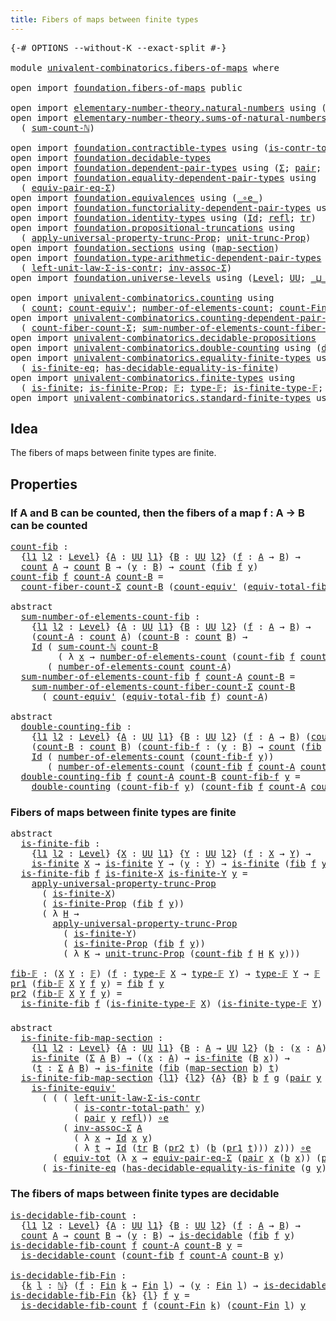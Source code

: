 ```yaml
---
title: Fibers of maps between finite types
---
```


<pre class="Agda"><a id="61" class="Symbol">{-#</a> <a id="65" class="Keyword">OPTIONS</a> <a id="73" class="Pragma">--without-K</a> <a id="85" class="Pragma">--exact-split</a> <a id="99" class="Symbol">#-}</a>

<a id="104" class="Keyword">module</a> <a id="111" href="univalent-combinatorics.fibers-of-maps.html" class="Module">univalent-combinatorics.fibers-of-maps</a> <a id="150" class="Keyword">where</a>

<a id="157" class="Keyword">open</a> <a id="162" class="Keyword">import</a> <a id="169" href="foundation.fibers-of-maps.html" class="Module">foundation.fibers-of-maps</a> <a id="195" class="Keyword">public</a>

<a id="203" class="Keyword">open</a> <a id="208" class="Keyword">import</a> <a id="215" href="elementary-number-theory.natural-numbers.html" class="Module">elementary-number-theory.natural-numbers</a> <a id="256" class="Keyword">using</a> <a id="262" class="Symbol">(</a><a id="263" href="elementary-number-theory.natural-numbers.html#1548" class="Datatype">ℕ</a><a id="264" class="Symbol">)</a>
<a id="266" class="Keyword">open</a> <a id="271" class="Keyword">import</a> <a id="278" href="elementary-number-theory.sums-of-natural-numbers.html" class="Module">elementary-number-theory.sums-of-natural-numbers</a> <a id="327" class="Keyword">using</a>
  <a id="335" class="Symbol">(</a> <a id="337" href="elementary-number-theory.sums-of-natural-numbers.html#1661" class="Function">sum-count-ℕ</a><a id="348" class="Symbol">)</a>

<a id="351" class="Keyword">open</a> <a id="356" class="Keyword">import</a> <a id="363" href="foundation.contractible-types.html" class="Module">foundation.contractible-types</a> <a id="393" class="Keyword">using</a> <a id="399" class="Symbol">(</a><a id="400" href="foundation-core.contractible-types.html#2264" class="Function">is-contr-total-path&#39;</a><a id="420" class="Symbol">)</a>
<a id="422" class="Keyword">open</a> <a id="427" class="Keyword">import</a> <a id="434" href="foundation.decidable-types.html" class="Module">foundation.decidable-types</a>
<a id="461" class="Keyword">open</a> <a id="466" class="Keyword">import</a> <a id="473" href="foundation.dependent-pair-types.html" class="Module">foundation.dependent-pair-types</a> <a id="505" class="Keyword">using</a> <a id="511" class="Symbol">(</a><a id="512" href="foundation-core.dependent-pair-types.html#515" class="Record">Σ</a><a id="513" class="Symbol">;</a> <a id="515" href="foundation-core.dependent-pair-types.html#588" class="InductiveConstructor">pair</a><a id="519" class="Symbol">;</a> <a id="521" href="foundation-core.dependent-pair-types.html#605" class="Field">pr1</a><a id="524" class="Symbol">;</a> <a id="526" href="foundation-core.dependent-pair-types.html#617" class="Field">pr2</a><a id="529" class="Symbol">)</a>
<a id="531" class="Keyword">open</a> <a id="536" class="Keyword">import</a> <a id="543" href="foundation.equality-dependent-pair-types.html" class="Module">foundation.equality-dependent-pair-types</a> <a id="584" class="Keyword">using</a>
  <a id="592" class="Symbol">(</a> <a id="594" href="foundation-core.equality-dependent-pair-types.html#2404" class="Function">equiv-pair-eq-Σ</a><a id="609" class="Symbol">)</a>
<a id="611" class="Keyword">open</a> <a id="616" class="Keyword">import</a> <a id="623" href="foundation.equivalences.html" class="Module">foundation.equivalences</a> <a id="647" class="Keyword">using</a> <a id="653" class="Symbol">(</a><a id="654" href="foundation-core.equivalences.html#7869" class="Function Operator">_∘e_</a><a id="658" class="Symbol">)</a>
<a id="660" class="Keyword">open</a> <a id="665" class="Keyword">import</a> <a id="672" href="foundation.functoriality-dependent-pair-types.html" class="Module">foundation.functoriality-dependent-pair-types</a> <a id="718" class="Keyword">using</a> <a id="724" class="Symbol">(</a><a id="725" href="foundation-core.functoriality-dependent-pair-types.html#7267" class="Function">equiv-tot</a><a id="734" class="Symbol">)</a>
<a id="736" class="Keyword">open</a> <a id="741" class="Keyword">import</a> <a id="748" href="foundation.identity-types.html" class="Module">foundation.identity-types</a> <a id="774" class="Keyword">using</a> <a id="780" class="Symbol">(</a><a id="781" href="foundation-core.identity-types.html#1767" class="Datatype">Id</a><a id="783" class="Symbol">;</a> <a id="785" href="foundation-core.identity-types.html#1820" class="InductiveConstructor">refl</a><a id="789" class="Symbol">;</a> <a id="791" href="foundation-core.identity-types.html#5702" class="Function">tr</a><a id="793" class="Symbol">)</a>
<a id="795" class="Keyword">open</a> <a id="800" class="Keyword">import</a> <a id="807" href="foundation.propositional-truncations.html" class="Module">foundation.propositional-truncations</a> <a id="844" class="Keyword">using</a>
  <a id="852" class="Symbol">(</a> <a id="854" href="foundation.propositional-truncations.html#5775" class="Function">apply-universal-property-trunc-Prop</a><a id="889" class="Symbol">;</a> <a id="891" href="foundation.propositional-truncations.html#2293" class="Function">unit-trunc-Prop</a><a id="906" class="Symbol">)</a>
<a id="908" class="Keyword">open</a> <a id="913" class="Keyword">import</a> <a id="920" href="foundation.sections.html" class="Module">foundation.sections</a> <a id="940" class="Keyword">using</a> <a id="946" class="Symbol">(</a><a id="947" href="foundation.sections.html#1761" class="Function">map-section</a><a id="958" class="Symbol">)</a>
<a id="960" class="Keyword">open</a> <a id="965" class="Keyword">import</a> <a id="972" href="foundation.type-arithmetic-dependent-pair-types.html" class="Module">foundation.type-arithmetic-dependent-pair-types</a> <a id="1020" class="Keyword">using</a>
  <a id="1028" class="Symbol">(</a> <a id="1030" href="foundation-core.type-arithmetic-dependent-pair-types.html#3090" class="Function">left-unit-law-Σ-is-contr</a><a id="1054" class="Symbol">;</a> <a id="1056" href="foundation-core.type-arithmetic-dependent-pair-types.html#5808" class="Function">inv-assoc-Σ</a><a id="1067" class="Symbol">)</a>
<a id="1069" class="Keyword">open</a> <a id="1074" class="Keyword">import</a> <a id="1081" href="foundation.universe-levels.html" class="Module">foundation.universe-levels</a> <a id="1108" class="Keyword">using</a> <a id="1114" class="Symbol">(</a><a id="1115" href="Agda.Primitive.html#597" class="Postulate">Level</a><a id="1120" class="Symbol">;</a> <a id="1122" href="foundation-core.universe-levels.html#235" class="Primitive">UU</a><a id="1124" class="Symbol">;</a> <a id="1126" href="Agda.Primitive.html#810" class="Primitive Operator">_⊔_</a><a id="1129" class="Symbol">)</a>

<a id="1132" class="Keyword">open</a> <a id="1137" class="Keyword">import</a> <a id="1144" href="univalent-combinatorics.counting.html" class="Module">univalent-combinatorics.counting</a> <a id="1177" class="Keyword">using</a>
  <a id="1185" class="Symbol">(</a> <a id="1187" href="univalent-combinatorics.counting.html#1901" class="Function">count</a><a id="1192" class="Symbol">;</a> <a id="1194" href="univalent-combinatorics.counting.html#3709" class="Function">count-equiv&#39;</a><a id="1206" class="Symbol">;</a> <a id="1208" href="univalent-combinatorics.counting.html#2029" class="Function">number-of-elements-count</a><a id="1232" class="Symbol">;</a> <a id="1234" href="univalent-combinatorics.counting.html#3010" class="Function">count-Fin</a><a id="1243" class="Symbol">)</a>
<a id="1245" class="Keyword">open</a> <a id="1250" class="Keyword">import</a> <a id="1257" href="univalent-combinatorics.counting-dependent-pair-types.html" class="Module">univalent-combinatorics.counting-dependent-pair-types</a> <a id="1311" class="Keyword">using</a>
  <a id="1319" class="Symbol">(</a> <a id="1321" href="univalent-combinatorics.counting-dependent-pair-types.html#5328" class="Function">count-fiber-count-Σ</a><a id="1340" class="Symbol">;</a> <a id="1342" href="univalent-combinatorics.counting-dependent-pair-types.html#9018" class="Function">sum-number-of-elements-count-fiber-count-Σ</a><a id="1384" class="Symbol">)</a>
<a id="1386" class="Keyword">open</a> <a id="1391" class="Keyword">import</a> <a id="1398" href="univalent-combinatorics.decidable-propositions.html" class="Module">univalent-combinatorics.decidable-propositions</a>
<a id="1445" class="Keyword">open</a> <a id="1450" class="Keyword">import</a> <a id="1457" href="univalent-combinatorics.double-counting.html" class="Module">univalent-combinatorics.double-counting</a> <a id="1497" class="Keyword">using</a> <a id="1503" class="Symbol">(</a><a id="1504" href="univalent-combinatorics.double-counting.html#1110" class="Function">double-counting</a><a id="1519" class="Symbol">)</a>
<a id="1521" class="Keyword">open</a> <a id="1526" class="Keyword">import</a> <a id="1533" href="univalent-combinatorics.equality-finite-types.html" class="Module">univalent-combinatorics.equality-finite-types</a> <a id="1579" class="Keyword">using</a>
  <a id="1587" class="Symbol">(</a> <a id="1589" href="univalent-combinatorics.equality-finite-types.html#2625" class="Function">is-finite-eq</a><a id="1601" class="Symbol">;</a> <a id="1603" href="univalent-combinatorics.equality-finite-types.html#1723" class="Function">has-decidable-equality-is-finite</a><a id="1635" class="Symbol">)</a>
<a id="1637" class="Keyword">open</a> <a id="1642" class="Keyword">import</a> <a id="1649" href="univalent-combinatorics.finite-types.html" class="Module">univalent-combinatorics.finite-types</a> <a id="1686" class="Keyword">using</a>
  <a id="1694" class="Symbol">(</a> <a id="1696" href="univalent-combinatorics.finite-types.html#4134" class="Function">is-finite</a><a id="1705" class="Symbol">;</a> <a id="1707" href="univalent-combinatorics.finite-types.html#4043" class="Function">is-finite-Prop</a><a id="1721" class="Symbol">;</a> <a id="1723" href="univalent-combinatorics.finite-types.html#4873" class="Function">𝔽</a><a id="1724" class="Symbol">;</a> <a id="1726" href="univalent-combinatorics.finite-types.html#4912" class="Function">type-𝔽</a><a id="1732" class="Symbol">;</a> <a id="1734" href="univalent-combinatorics.finite-types.html#4957" class="Function">is-finite-type-𝔽</a><a id="1750" class="Symbol">;</a> <a id="1752" href="univalent-combinatorics.finite-types.html#7291" class="Function">is-finite-equiv&#39;</a><a id="1768" class="Symbol">)</a>
<a id="1770" class="Keyword">open</a> <a id="1775" class="Keyword">import</a> <a id="1782" href="univalent-combinatorics.standard-finite-types.html" class="Module">univalent-combinatorics.standard-finite-types</a> <a id="1828" class="Keyword">using</a> <a id="1834" class="Symbol">(</a><a id="1835" href="univalent-combinatorics.standard-finite-types.html#2392" class="Function">Fin</a><a id="1838" class="Symbol">)</a>
</pre>
## Idea

The fibers of maps between finite types are finite.

## Properties

### If A and B can be counted, then the fibers of a map f : A → B can be counted

<pre class="Agda"><a id="count-fib"></a><a id="2012" href="univalent-combinatorics.fibers-of-maps.html#2012" class="Function">count-fib</a> <a id="2022" class="Symbol">:</a>
  <a id="2026" class="Symbol">{</a><a id="2027" href="univalent-combinatorics.fibers-of-maps.html#2027" class="Bound">l1</a> <a id="2030" href="univalent-combinatorics.fibers-of-maps.html#2030" class="Bound">l2</a> <a id="2033" class="Symbol">:</a> <a id="2035" href="Agda.Primitive.html#597" class="Postulate">Level</a><a id="2040" class="Symbol">}</a> <a id="2042" class="Symbol">{</a><a id="2043" href="univalent-combinatorics.fibers-of-maps.html#2043" class="Bound">A</a> <a id="2045" class="Symbol">:</a> <a id="2047" href="foundation-core.universe-levels.html#235" class="Primitive">UU</a> <a id="2050" href="univalent-combinatorics.fibers-of-maps.html#2027" class="Bound">l1</a><a id="2052" class="Symbol">}</a> <a id="2054" class="Symbol">{</a><a id="2055" href="univalent-combinatorics.fibers-of-maps.html#2055" class="Bound">B</a> <a id="2057" class="Symbol">:</a> <a id="2059" href="foundation-core.universe-levels.html#235" class="Primitive">UU</a> <a id="2062" href="univalent-combinatorics.fibers-of-maps.html#2030" class="Bound">l2</a><a id="2064" class="Symbol">}</a> <a id="2066" class="Symbol">(</a><a id="2067" href="univalent-combinatorics.fibers-of-maps.html#2067" class="Bound">f</a> <a id="2069" class="Symbol">:</a> <a id="2071" href="univalent-combinatorics.fibers-of-maps.html#2043" class="Bound">A</a> <a id="2073" class="Symbol">→</a> <a id="2075" href="univalent-combinatorics.fibers-of-maps.html#2055" class="Bound">B</a><a id="2076" class="Symbol">)</a> <a id="2078" class="Symbol">→</a>
  <a id="2082" href="univalent-combinatorics.counting.html#1901" class="Function">count</a> <a id="2088" href="univalent-combinatorics.fibers-of-maps.html#2043" class="Bound">A</a> <a id="2090" class="Symbol">→</a> <a id="2092" href="univalent-combinatorics.counting.html#1901" class="Function">count</a> <a id="2098" href="univalent-combinatorics.fibers-of-maps.html#2055" class="Bound">B</a> <a id="2100" class="Symbol">→</a> <a id="2102" class="Symbol">(</a><a id="2103" href="univalent-combinatorics.fibers-of-maps.html#2103" class="Bound">y</a> <a id="2105" class="Symbol">:</a> <a id="2107" href="univalent-combinatorics.fibers-of-maps.html#2055" class="Bound">B</a><a id="2108" class="Symbol">)</a> <a id="2110" class="Symbol">→</a> <a id="2112" href="univalent-combinatorics.counting.html#1901" class="Function">count</a> <a id="2118" class="Symbol">(</a><a id="2119" href="foundation-core.fibers-of-maps.html#942" class="Function">fib</a> <a id="2123" href="univalent-combinatorics.fibers-of-maps.html#2067" class="Bound">f</a> <a id="2125" href="univalent-combinatorics.fibers-of-maps.html#2103" class="Bound">y</a><a id="2126" class="Symbol">)</a>
<a id="2128" href="univalent-combinatorics.fibers-of-maps.html#2012" class="Function">count-fib</a> <a id="2138" href="univalent-combinatorics.fibers-of-maps.html#2138" class="Bound">f</a> <a id="2140" href="univalent-combinatorics.fibers-of-maps.html#2140" class="Bound">count-A</a> <a id="2148" href="univalent-combinatorics.fibers-of-maps.html#2148" class="Bound">count-B</a> <a id="2156" class="Symbol">=</a>
  <a id="2160" href="univalent-combinatorics.counting-dependent-pair-types.html#5328" class="Function">count-fiber-count-Σ</a> <a id="2180" href="univalent-combinatorics.fibers-of-maps.html#2148" class="Bound">count-B</a> <a id="2188" class="Symbol">(</a><a id="2189" href="univalent-combinatorics.counting.html#3709" class="Function">count-equiv&#39;</a> <a id="2202" class="Symbol">(</a><a id="2203" href="foundation-core.fibers-of-maps.html#8040" class="Function">equiv-total-fib</a> <a id="2219" href="univalent-combinatorics.fibers-of-maps.html#2138" class="Bound">f</a><a id="2220" class="Symbol">)</a> <a id="2222" href="univalent-combinatorics.fibers-of-maps.html#2140" class="Bound">count-A</a><a id="2229" class="Symbol">)</a>

<a id="2232" class="Keyword">abstract</a>
  <a id="sum-number-of-elements-count-fib"></a><a id="2243" href="univalent-combinatorics.fibers-of-maps.html#2243" class="Function">sum-number-of-elements-count-fib</a> <a id="2276" class="Symbol">:</a>
    <a id="2282" class="Symbol">{</a><a id="2283" href="univalent-combinatorics.fibers-of-maps.html#2283" class="Bound">l1</a> <a id="2286" href="univalent-combinatorics.fibers-of-maps.html#2286" class="Bound">l2</a> <a id="2289" class="Symbol">:</a> <a id="2291" href="Agda.Primitive.html#597" class="Postulate">Level</a><a id="2296" class="Symbol">}</a> <a id="2298" class="Symbol">{</a><a id="2299" href="univalent-combinatorics.fibers-of-maps.html#2299" class="Bound">A</a> <a id="2301" class="Symbol">:</a> <a id="2303" href="foundation-core.universe-levels.html#235" class="Primitive">UU</a> <a id="2306" href="univalent-combinatorics.fibers-of-maps.html#2283" class="Bound">l1</a><a id="2308" class="Symbol">}</a> <a id="2310" class="Symbol">{</a><a id="2311" href="univalent-combinatorics.fibers-of-maps.html#2311" class="Bound">B</a> <a id="2313" class="Symbol">:</a> <a id="2315" href="foundation-core.universe-levels.html#235" class="Primitive">UU</a> <a id="2318" href="univalent-combinatorics.fibers-of-maps.html#2286" class="Bound">l2</a><a id="2320" class="Symbol">}</a> <a id="2322" class="Symbol">(</a><a id="2323" href="univalent-combinatorics.fibers-of-maps.html#2323" class="Bound">f</a> <a id="2325" class="Symbol">:</a> <a id="2327" href="univalent-combinatorics.fibers-of-maps.html#2299" class="Bound">A</a> <a id="2329" class="Symbol">→</a> <a id="2331" href="univalent-combinatorics.fibers-of-maps.html#2311" class="Bound">B</a><a id="2332" class="Symbol">)</a> <a id="2334" class="Symbol">→</a>
    <a id="2340" class="Symbol">(</a><a id="2341" href="univalent-combinatorics.fibers-of-maps.html#2341" class="Bound">count-A</a> <a id="2349" class="Symbol">:</a> <a id="2351" href="univalent-combinatorics.counting.html#1901" class="Function">count</a> <a id="2357" href="univalent-combinatorics.fibers-of-maps.html#2299" class="Bound">A</a><a id="2358" class="Symbol">)</a> <a id="2360" class="Symbol">(</a><a id="2361" href="univalent-combinatorics.fibers-of-maps.html#2361" class="Bound">count-B</a> <a id="2369" class="Symbol">:</a> <a id="2371" href="univalent-combinatorics.counting.html#1901" class="Function">count</a> <a id="2377" href="univalent-combinatorics.fibers-of-maps.html#2311" class="Bound">B</a><a id="2378" class="Symbol">)</a> <a id="2380" class="Symbol">→</a>
    <a id="2386" href="foundation-core.identity-types.html#1767" class="Datatype">Id</a> <a id="2389" class="Symbol">(</a> <a id="2391" href="elementary-number-theory.sums-of-natural-numbers.html#1661" class="Function">sum-count-ℕ</a> <a id="2403" href="univalent-combinatorics.fibers-of-maps.html#2361" class="Bound">count-B</a>
         <a id="2420" class="Symbol">(</a> <a id="2422" class="Symbol">λ</a> <a id="2424" href="univalent-combinatorics.fibers-of-maps.html#2424" class="Bound">x</a> <a id="2426" class="Symbol">→</a> <a id="2428" href="univalent-combinatorics.counting.html#2029" class="Function">number-of-elements-count</a> <a id="2453" class="Symbol">(</a><a id="2454" href="univalent-combinatorics.fibers-of-maps.html#2012" class="Function">count-fib</a> <a id="2464" href="univalent-combinatorics.fibers-of-maps.html#2323" class="Bound">f</a> <a id="2466" href="univalent-combinatorics.fibers-of-maps.html#2341" class="Bound">count-A</a> <a id="2474" href="univalent-combinatorics.fibers-of-maps.html#2361" class="Bound">count-B</a> <a id="2482" href="univalent-combinatorics.fibers-of-maps.html#2424" class="Bound">x</a><a id="2483" class="Symbol">)))</a>
       <a id="2494" class="Symbol">(</a> <a id="2496" href="univalent-combinatorics.counting.html#2029" class="Function">number-of-elements-count</a> <a id="2521" href="univalent-combinatorics.fibers-of-maps.html#2341" class="Bound">count-A</a><a id="2528" class="Symbol">)</a>
  <a id="2532" href="univalent-combinatorics.fibers-of-maps.html#2243" class="Function">sum-number-of-elements-count-fib</a> <a id="2565" href="univalent-combinatorics.fibers-of-maps.html#2565" class="Bound">f</a> <a id="2567" href="univalent-combinatorics.fibers-of-maps.html#2567" class="Bound">count-A</a> <a id="2575" href="univalent-combinatorics.fibers-of-maps.html#2575" class="Bound">count-B</a> <a id="2583" class="Symbol">=</a>
    <a id="2589" href="univalent-combinatorics.counting-dependent-pair-types.html#9018" class="Function">sum-number-of-elements-count-fiber-count-Σ</a> <a id="2632" href="univalent-combinatorics.fibers-of-maps.html#2575" class="Bound">count-B</a>
      <a id="2646" class="Symbol">(</a> <a id="2648" href="univalent-combinatorics.counting.html#3709" class="Function">count-equiv&#39;</a> <a id="2661" class="Symbol">(</a><a id="2662" href="foundation-core.fibers-of-maps.html#8040" class="Function">equiv-total-fib</a> <a id="2678" href="univalent-combinatorics.fibers-of-maps.html#2565" class="Bound">f</a><a id="2679" class="Symbol">)</a> <a id="2681" href="univalent-combinatorics.fibers-of-maps.html#2567" class="Bound">count-A</a><a id="2688" class="Symbol">)</a>

<a id="2691" class="Keyword">abstract</a>
  <a id="double-counting-fib"></a><a id="2702" href="univalent-combinatorics.fibers-of-maps.html#2702" class="Function">double-counting-fib</a> <a id="2722" class="Symbol">:</a>
    <a id="2728" class="Symbol">{</a><a id="2729" href="univalent-combinatorics.fibers-of-maps.html#2729" class="Bound">l1</a> <a id="2732" href="univalent-combinatorics.fibers-of-maps.html#2732" class="Bound">l2</a> <a id="2735" class="Symbol">:</a> <a id="2737" href="Agda.Primitive.html#597" class="Postulate">Level</a><a id="2742" class="Symbol">}</a> <a id="2744" class="Symbol">{</a><a id="2745" href="univalent-combinatorics.fibers-of-maps.html#2745" class="Bound">A</a> <a id="2747" class="Symbol">:</a> <a id="2749" href="foundation-core.universe-levels.html#235" class="Primitive">UU</a> <a id="2752" href="univalent-combinatorics.fibers-of-maps.html#2729" class="Bound">l1</a><a id="2754" class="Symbol">}</a> <a id="2756" class="Symbol">{</a><a id="2757" href="univalent-combinatorics.fibers-of-maps.html#2757" class="Bound">B</a> <a id="2759" class="Symbol">:</a> <a id="2761" href="foundation-core.universe-levels.html#235" class="Primitive">UU</a> <a id="2764" href="univalent-combinatorics.fibers-of-maps.html#2732" class="Bound">l2</a><a id="2766" class="Symbol">}</a> <a id="2768" class="Symbol">(</a><a id="2769" href="univalent-combinatorics.fibers-of-maps.html#2769" class="Bound">f</a> <a id="2771" class="Symbol">:</a> <a id="2773" href="univalent-combinatorics.fibers-of-maps.html#2745" class="Bound">A</a> <a id="2775" class="Symbol">→</a> <a id="2777" href="univalent-combinatorics.fibers-of-maps.html#2757" class="Bound">B</a><a id="2778" class="Symbol">)</a> <a id="2780" class="Symbol">(</a><a id="2781" href="univalent-combinatorics.fibers-of-maps.html#2781" class="Bound">count-A</a> <a id="2789" class="Symbol">:</a> <a id="2791" href="univalent-combinatorics.counting.html#1901" class="Function">count</a> <a id="2797" href="univalent-combinatorics.fibers-of-maps.html#2745" class="Bound">A</a><a id="2798" class="Symbol">)</a> <a id="2800" class="Symbol">→</a>
    <a id="2806" class="Symbol">(</a><a id="2807" href="univalent-combinatorics.fibers-of-maps.html#2807" class="Bound">count-B</a> <a id="2815" class="Symbol">:</a> <a id="2817" href="univalent-combinatorics.counting.html#1901" class="Function">count</a> <a id="2823" href="univalent-combinatorics.fibers-of-maps.html#2757" class="Bound">B</a><a id="2824" class="Symbol">)</a> <a id="2826" class="Symbol">(</a><a id="2827" href="univalent-combinatorics.fibers-of-maps.html#2827" class="Bound">count-fib-f</a> <a id="2839" class="Symbol">:</a> <a id="2841" class="Symbol">(</a><a id="2842" href="univalent-combinatorics.fibers-of-maps.html#2842" class="Bound">y</a> <a id="2844" class="Symbol">:</a> <a id="2846" href="univalent-combinatorics.fibers-of-maps.html#2757" class="Bound">B</a><a id="2847" class="Symbol">)</a> <a id="2849" class="Symbol">→</a> <a id="2851" href="univalent-combinatorics.counting.html#1901" class="Function">count</a> <a id="2857" class="Symbol">(</a><a id="2858" href="foundation-core.fibers-of-maps.html#942" class="Function">fib</a> <a id="2862" href="univalent-combinatorics.fibers-of-maps.html#2769" class="Bound">f</a> <a id="2864" href="univalent-combinatorics.fibers-of-maps.html#2842" class="Bound">y</a><a id="2865" class="Symbol">))</a> <a id="2868" class="Symbol">(</a><a id="2869" href="univalent-combinatorics.fibers-of-maps.html#2869" class="Bound">y</a> <a id="2871" class="Symbol">:</a> <a id="2873" href="univalent-combinatorics.fibers-of-maps.html#2757" class="Bound">B</a><a id="2874" class="Symbol">)</a> <a id="2876" class="Symbol">→</a>
    <a id="2882" href="foundation-core.identity-types.html#1767" class="Datatype">Id</a> <a id="2885" class="Symbol">(</a> <a id="2887" href="univalent-combinatorics.counting.html#2029" class="Function">number-of-elements-count</a> <a id="2912" class="Symbol">(</a><a id="2913" href="univalent-combinatorics.fibers-of-maps.html#2827" class="Bound">count-fib-f</a> <a id="2925" href="univalent-combinatorics.fibers-of-maps.html#2869" class="Bound">y</a><a id="2926" class="Symbol">))</a>
       <a id="2936" class="Symbol">(</a> <a id="2938" href="univalent-combinatorics.counting.html#2029" class="Function">number-of-elements-count</a> <a id="2963" class="Symbol">(</a><a id="2964" href="univalent-combinatorics.fibers-of-maps.html#2012" class="Function">count-fib</a> <a id="2974" href="univalent-combinatorics.fibers-of-maps.html#2769" class="Bound">f</a> <a id="2976" href="univalent-combinatorics.fibers-of-maps.html#2781" class="Bound">count-A</a> <a id="2984" href="univalent-combinatorics.fibers-of-maps.html#2807" class="Bound">count-B</a> <a id="2992" href="univalent-combinatorics.fibers-of-maps.html#2869" class="Bound">y</a><a id="2993" class="Symbol">))</a>
  <a id="2998" href="univalent-combinatorics.fibers-of-maps.html#2702" class="Function">double-counting-fib</a> <a id="3018" href="univalent-combinatorics.fibers-of-maps.html#3018" class="Bound">f</a> <a id="3020" href="univalent-combinatorics.fibers-of-maps.html#3020" class="Bound">count-A</a> <a id="3028" href="univalent-combinatorics.fibers-of-maps.html#3028" class="Bound">count-B</a> <a id="3036" href="univalent-combinatorics.fibers-of-maps.html#3036" class="Bound">count-fib-f</a> <a id="3048" href="univalent-combinatorics.fibers-of-maps.html#3048" class="Bound">y</a> <a id="3050" class="Symbol">=</a>
    <a id="3056" href="univalent-combinatorics.double-counting.html#1110" class="Function">double-counting</a> <a id="3072" class="Symbol">(</a><a id="3073" href="univalent-combinatorics.fibers-of-maps.html#3036" class="Bound">count-fib-f</a> <a id="3085" href="univalent-combinatorics.fibers-of-maps.html#3048" class="Bound">y</a><a id="3086" class="Symbol">)</a> <a id="3088" class="Symbol">(</a><a id="3089" href="univalent-combinatorics.fibers-of-maps.html#2012" class="Function">count-fib</a> <a id="3099" href="univalent-combinatorics.fibers-of-maps.html#3018" class="Bound">f</a> <a id="3101" href="univalent-combinatorics.fibers-of-maps.html#3020" class="Bound">count-A</a> <a id="3109" href="univalent-combinatorics.fibers-of-maps.html#3028" class="Bound">count-B</a> <a id="3117" href="univalent-combinatorics.fibers-of-maps.html#3048" class="Bound">y</a><a id="3118" class="Symbol">)</a>
</pre>
### Fibers of maps between finite types are finite

<pre class="Agda"><a id="3185" class="Keyword">abstract</a>
  <a id="is-finite-fib"></a><a id="3196" href="univalent-combinatorics.fibers-of-maps.html#3196" class="Function">is-finite-fib</a> <a id="3210" class="Symbol">:</a>
    <a id="3216" class="Symbol">{</a><a id="3217" href="univalent-combinatorics.fibers-of-maps.html#3217" class="Bound">l1</a> <a id="3220" href="univalent-combinatorics.fibers-of-maps.html#3220" class="Bound">l2</a> <a id="3223" class="Symbol">:</a> <a id="3225" href="Agda.Primitive.html#597" class="Postulate">Level</a><a id="3230" class="Symbol">}</a> <a id="3232" class="Symbol">{</a><a id="3233" href="univalent-combinatorics.fibers-of-maps.html#3233" class="Bound">X</a> <a id="3235" class="Symbol">:</a> <a id="3237" href="foundation-core.universe-levels.html#235" class="Primitive">UU</a> <a id="3240" href="univalent-combinatorics.fibers-of-maps.html#3217" class="Bound">l1</a><a id="3242" class="Symbol">}</a> <a id="3244" class="Symbol">{</a><a id="3245" href="univalent-combinatorics.fibers-of-maps.html#3245" class="Bound">Y</a> <a id="3247" class="Symbol">:</a> <a id="3249" href="foundation-core.universe-levels.html#235" class="Primitive">UU</a> <a id="3252" href="univalent-combinatorics.fibers-of-maps.html#3220" class="Bound">l2</a><a id="3254" class="Symbol">}</a> <a id="3256" class="Symbol">(</a><a id="3257" href="univalent-combinatorics.fibers-of-maps.html#3257" class="Bound">f</a> <a id="3259" class="Symbol">:</a> <a id="3261" href="univalent-combinatorics.fibers-of-maps.html#3233" class="Bound">X</a> <a id="3263" class="Symbol">→</a> <a id="3265" href="univalent-combinatorics.fibers-of-maps.html#3245" class="Bound">Y</a><a id="3266" class="Symbol">)</a> <a id="3268" class="Symbol">→</a>
    <a id="3274" href="univalent-combinatorics.finite-types.html#4134" class="Function">is-finite</a> <a id="3284" href="univalent-combinatorics.fibers-of-maps.html#3233" class="Bound">X</a> <a id="3286" class="Symbol">→</a> <a id="3288" href="univalent-combinatorics.finite-types.html#4134" class="Function">is-finite</a> <a id="3298" href="univalent-combinatorics.fibers-of-maps.html#3245" class="Bound">Y</a> <a id="3300" class="Symbol">→</a> <a id="3302" class="Symbol">(</a><a id="3303" href="univalent-combinatorics.fibers-of-maps.html#3303" class="Bound">y</a> <a id="3305" class="Symbol">:</a> <a id="3307" href="univalent-combinatorics.fibers-of-maps.html#3245" class="Bound">Y</a><a id="3308" class="Symbol">)</a> <a id="3310" class="Symbol">→</a> <a id="3312" href="univalent-combinatorics.finite-types.html#4134" class="Function">is-finite</a> <a id="3322" class="Symbol">(</a><a id="3323" href="foundation-core.fibers-of-maps.html#942" class="Function">fib</a> <a id="3327" href="univalent-combinatorics.fibers-of-maps.html#3257" class="Bound">f</a> <a id="3329" href="univalent-combinatorics.fibers-of-maps.html#3303" class="Bound">y</a><a id="3330" class="Symbol">)</a>
  <a id="3334" href="univalent-combinatorics.fibers-of-maps.html#3196" class="Function">is-finite-fib</a> <a id="3348" href="univalent-combinatorics.fibers-of-maps.html#3348" class="Bound">f</a> <a id="3350" href="univalent-combinatorics.fibers-of-maps.html#3350" class="Bound">is-finite-X</a> <a id="3362" href="univalent-combinatorics.fibers-of-maps.html#3362" class="Bound">is-finite-Y</a> <a id="3374" href="univalent-combinatorics.fibers-of-maps.html#3374" class="Bound">y</a> <a id="3376" class="Symbol">=</a>
    <a id="3382" href="foundation.propositional-truncations.html#5775" class="Function">apply-universal-property-trunc-Prop</a>
      <a id="3424" class="Symbol">(</a> <a id="3426" href="univalent-combinatorics.fibers-of-maps.html#3350" class="Bound">is-finite-X</a><a id="3437" class="Symbol">)</a>
      <a id="3445" class="Symbol">(</a> <a id="3447" href="univalent-combinatorics.finite-types.html#4043" class="Function">is-finite-Prop</a> <a id="3462" class="Symbol">(</a><a id="3463" href="foundation-core.fibers-of-maps.html#942" class="Function">fib</a> <a id="3467" href="univalent-combinatorics.fibers-of-maps.html#3348" class="Bound">f</a> <a id="3469" href="univalent-combinatorics.fibers-of-maps.html#3374" class="Bound">y</a><a id="3470" class="Symbol">))</a>
      <a id="3479" class="Symbol">(</a> <a id="3481" class="Symbol">λ</a> <a id="3483" href="univalent-combinatorics.fibers-of-maps.html#3483" class="Bound">H</a> <a id="3485" class="Symbol">→</a>
        <a id="3495" href="foundation.propositional-truncations.html#5775" class="Function">apply-universal-property-trunc-Prop</a>
          <a id="3541" class="Symbol">(</a> <a id="3543" href="univalent-combinatorics.fibers-of-maps.html#3362" class="Bound">is-finite-Y</a><a id="3554" class="Symbol">)</a>
          <a id="3566" class="Symbol">(</a> <a id="3568" href="univalent-combinatorics.finite-types.html#4043" class="Function">is-finite-Prop</a> <a id="3583" class="Symbol">(</a><a id="3584" href="foundation-core.fibers-of-maps.html#942" class="Function">fib</a> <a id="3588" href="univalent-combinatorics.fibers-of-maps.html#3348" class="Bound">f</a> <a id="3590" href="univalent-combinatorics.fibers-of-maps.html#3374" class="Bound">y</a><a id="3591" class="Symbol">))</a>
          <a id="3604" class="Symbol">(</a> <a id="3606" class="Symbol">λ</a> <a id="3608" href="univalent-combinatorics.fibers-of-maps.html#3608" class="Bound">K</a> <a id="3610" class="Symbol">→</a> <a id="3612" href="foundation.propositional-truncations.html#2293" class="Function">unit-trunc-Prop</a> <a id="3628" class="Symbol">(</a><a id="3629" href="univalent-combinatorics.fibers-of-maps.html#2012" class="Function">count-fib</a> <a id="3639" href="univalent-combinatorics.fibers-of-maps.html#3348" class="Bound">f</a> <a id="3641" href="univalent-combinatorics.fibers-of-maps.html#3483" class="Bound">H</a> <a id="3643" href="univalent-combinatorics.fibers-of-maps.html#3608" class="Bound">K</a> <a id="3645" href="univalent-combinatorics.fibers-of-maps.html#3374" class="Bound">y</a><a id="3646" class="Symbol">)))</a>

<a id="fib-𝔽"></a><a id="3651" href="univalent-combinatorics.fibers-of-maps.html#3651" class="Function">fib-𝔽</a> <a id="3657" class="Symbol">:</a> <a id="3659" class="Symbol">(</a><a id="3660" href="univalent-combinatorics.fibers-of-maps.html#3660" class="Bound">X</a> <a id="3662" href="univalent-combinatorics.fibers-of-maps.html#3662" class="Bound">Y</a> <a id="3664" class="Symbol">:</a> <a id="3666" href="univalent-combinatorics.finite-types.html#4873" class="Function">𝔽</a><a id="3667" class="Symbol">)</a> <a id="3669" class="Symbol">(</a><a id="3670" href="univalent-combinatorics.fibers-of-maps.html#3670" class="Bound">f</a> <a id="3672" class="Symbol">:</a> <a id="3674" href="univalent-combinatorics.finite-types.html#4912" class="Function">type-𝔽</a> <a id="3681" href="univalent-combinatorics.fibers-of-maps.html#3660" class="Bound">X</a> <a id="3683" class="Symbol">→</a> <a id="3685" href="univalent-combinatorics.finite-types.html#4912" class="Function">type-𝔽</a> <a id="3692" href="univalent-combinatorics.fibers-of-maps.html#3662" class="Bound">Y</a><a id="3693" class="Symbol">)</a> <a id="3695" class="Symbol">→</a> <a id="3697" href="univalent-combinatorics.finite-types.html#4912" class="Function">type-𝔽</a> <a id="3704" href="univalent-combinatorics.fibers-of-maps.html#3662" class="Bound">Y</a> <a id="3706" class="Symbol">→</a> <a id="3708" href="univalent-combinatorics.finite-types.html#4873" class="Function">𝔽</a>
<a id="3710" href="foundation-core.dependent-pair-types.html#605" class="Field">pr1</a> <a id="3714" class="Symbol">(</a><a id="3715" href="univalent-combinatorics.fibers-of-maps.html#3651" class="Function">fib-𝔽</a> <a id="3721" href="univalent-combinatorics.fibers-of-maps.html#3721" class="Bound">X</a> <a id="3723" href="univalent-combinatorics.fibers-of-maps.html#3723" class="Bound">Y</a> <a id="3725" href="univalent-combinatorics.fibers-of-maps.html#3725" class="Bound">f</a> <a id="3727" href="univalent-combinatorics.fibers-of-maps.html#3727" class="Bound">y</a><a id="3728" class="Symbol">)</a> <a id="3730" class="Symbol">=</a> <a id="3732" href="foundation-core.fibers-of-maps.html#942" class="Function">fib</a> <a id="3736" href="univalent-combinatorics.fibers-of-maps.html#3725" class="Bound">f</a> <a id="3738" href="univalent-combinatorics.fibers-of-maps.html#3727" class="Bound">y</a>
<a id="3740" href="foundation-core.dependent-pair-types.html#617" class="Field">pr2</a> <a id="3744" class="Symbol">(</a><a id="3745" href="univalent-combinatorics.fibers-of-maps.html#3651" class="Function">fib-𝔽</a> <a id="3751" href="univalent-combinatorics.fibers-of-maps.html#3751" class="Bound">X</a> <a id="3753" href="univalent-combinatorics.fibers-of-maps.html#3753" class="Bound">Y</a> <a id="3755" href="univalent-combinatorics.fibers-of-maps.html#3755" class="Bound">f</a> <a id="3757" href="univalent-combinatorics.fibers-of-maps.html#3757" class="Bound">y</a><a id="3758" class="Symbol">)</a> <a id="3760" class="Symbol">=</a>
  <a id="3764" href="univalent-combinatorics.fibers-of-maps.html#3196" class="Function">is-finite-fib</a> <a id="3778" href="univalent-combinatorics.fibers-of-maps.html#3755" class="Bound">f</a> <a id="3780" class="Symbol">(</a><a id="3781" href="univalent-combinatorics.finite-types.html#4957" class="Function">is-finite-type-𝔽</a> <a id="3798" href="univalent-combinatorics.fibers-of-maps.html#3751" class="Bound">X</a><a id="3799" class="Symbol">)</a> <a id="3801" class="Symbol">(</a><a id="3802" href="univalent-combinatorics.finite-types.html#4957" class="Function">is-finite-type-𝔽</a> <a id="3819" href="univalent-combinatorics.fibers-of-maps.html#3753" class="Bound">Y</a><a id="3820" class="Symbol">)</a> <a id="3822" href="univalent-combinatorics.fibers-of-maps.html#3757" class="Bound">y</a>
</pre>
###

<pre class="Agda"><a id="3842" class="Keyword">abstract</a>
  <a id="is-finite-fib-map-section"></a><a id="3853" href="univalent-combinatorics.fibers-of-maps.html#3853" class="Function">is-finite-fib-map-section</a> <a id="3879" class="Symbol">:</a>
    <a id="3885" class="Symbol">{</a><a id="3886" href="univalent-combinatorics.fibers-of-maps.html#3886" class="Bound">l1</a> <a id="3889" href="univalent-combinatorics.fibers-of-maps.html#3889" class="Bound">l2</a> <a id="3892" class="Symbol">:</a> <a id="3894" href="Agda.Primitive.html#597" class="Postulate">Level</a><a id="3899" class="Symbol">}</a> <a id="3901" class="Symbol">{</a><a id="3902" href="univalent-combinatorics.fibers-of-maps.html#3902" class="Bound">A</a> <a id="3904" class="Symbol">:</a> <a id="3906" href="foundation-core.universe-levels.html#235" class="Primitive">UU</a> <a id="3909" href="univalent-combinatorics.fibers-of-maps.html#3886" class="Bound">l1</a><a id="3911" class="Symbol">}</a> <a id="3913" class="Symbol">{</a><a id="3914" href="univalent-combinatorics.fibers-of-maps.html#3914" class="Bound">B</a> <a id="3916" class="Symbol">:</a> <a id="3918" href="univalent-combinatorics.fibers-of-maps.html#3902" class="Bound">A</a> <a id="3920" class="Symbol">→</a> <a id="3922" href="foundation-core.universe-levels.html#235" class="Primitive">UU</a> <a id="3925" href="univalent-combinatorics.fibers-of-maps.html#3889" class="Bound">l2</a><a id="3927" class="Symbol">}</a> <a id="3929" class="Symbol">(</a><a id="3930" href="univalent-combinatorics.fibers-of-maps.html#3930" class="Bound">b</a> <a id="3932" class="Symbol">:</a> <a id="3934" class="Symbol">(</a><a id="3935" href="univalent-combinatorics.fibers-of-maps.html#3935" class="Bound">x</a> <a id="3937" class="Symbol">:</a> <a id="3939" href="univalent-combinatorics.fibers-of-maps.html#3902" class="Bound">A</a><a id="3940" class="Symbol">)</a> <a id="3942" class="Symbol">→</a> <a id="3944" href="univalent-combinatorics.fibers-of-maps.html#3914" class="Bound">B</a> <a id="3946" href="univalent-combinatorics.fibers-of-maps.html#3935" class="Bound">x</a><a id="3947" class="Symbol">)</a> <a id="3949" class="Symbol">→</a>
    <a id="3955" href="univalent-combinatorics.finite-types.html#4134" class="Function">is-finite</a> <a id="3965" class="Symbol">(</a><a id="3966" href="foundation-core.dependent-pair-types.html#515" class="Record">Σ</a> <a id="3968" href="univalent-combinatorics.fibers-of-maps.html#3902" class="Bound">A</a> <a id="3970" href="univalent-combinatorics.fibers-of-maps.html#3914" class="Bound">B</a><a id="3971" class="Symbol">)</a> <a id="3973" class="Symbol">→</a> <a id="3975" class="Symbol">((</a><a id="3977" href="univalent-combinatorics.fibers-of-maps.html#3977" class="Bound">x</a> <a id="3979" class="Symbol">:</a> <a id="3981" href="univalent-combinatorics.fibers-of-maps.html#3902" class="Bound">A</a><a id="3982" class="Symbol">)</a> <a id="3984" class="Symbol">→</a> <a id="3986" href="univalent-combinatorics.finite-types.html#4134" class="Function">is-finite</a> <a id="3996" class="Symbol">(</a><a id="3997" href="univalent-combinatorics.fibers-of-maps.html#3914" class="Bound">B</a> <a id="3999" href="univalent-combinatorics.fibers-of-maps.html#3977" class="Bound">x</a><a id="4000" class="Symbol">))</a> <a id="4003" class="Symbol">→</a>
    <a id="4009" class="Symbol">(</a><a id="4010" href="univalent-combinatorics.fibers-of-maps.html#4010" class="Bound">t</a> <a id="4012" class="Symbol">:</a> <a id="4014" href="foundation-core.dependent-pair-types.html#515" class="Record">Σ</a> <a id="4016" href="univalent-combinatorics.fibers-of-maps.html#3902" class="Bound">A</a> <a id="4018" href="univalent-combinatorics.fibers-of-maps.html#3914" class="Bound">B</a><a id="4019" class="Symbol">)</a> <a id="4021" class="Symbol">→</a> <a id="4023" href="univalent-combinatorics.finite-types.html#4134" class="Function">is-finite</a> <a id="4033" class="Symbol">(</a><a id="4034" href="foundation-core.fibers-of-maps.html#942" class="Function">fib</a> <a id="4038" class="Symbol">(</a><a id="4039" href="foundation.sections.html#1761" class="Function">map-section</a> <a id="4051" href="univalent-combinatorics.fibers-of-maps.html#3930" class="Bound">b</a><a id="4052" class="Symbol">)</a> <a id="4054" href="univalent-combinatorics.fibers-of-maps.html#4010" class="Bound">t</a><a id="4055" class="Symbol">)</a>
  <a id="4059" href="univalent-combinatorics.fibers-of-maps.html#3853" class="Function">is-finite-fib-map-section</a> <a id="4085" class="Symbol">{</a><a id="4086" href="univalent-combinatorics.fibers-of-maps.html#4086" class="Bound">l1</a><a id="4088" class="Symbol">}</a> <a id="4090" class="Symbol">{</a><a id="4091" href="univalent-combinatorics.fibers-of-maps.html#4091" class="Bound">l2</a><a id="4093" class="Symbol">}</a> <a id="4095" class="Symbol">{</a><a id="4096" href="univalent-combinatorics.fibers-of-maps.html#4096" class="Bound">A</a><a id="4097" class="Symbol">}</a> <a id="4099" class="Symbol">{</a><a id="4100" href="univalent-combinatorics.fibers-of-maps.html#4100" class="Bound">B</a><a id="4101" class="Symbol">}</a> <a id="4103" href="univalent-combinatorics.fibers-of-maps.html#4103" class="Bound">b</a> <a id="4105" href="univalent-combinatorics.fibers-of-maps.html#4105" class="Bound">f</a> <a id="4107" href="univalent-combinatorics.fibers-of-maps.html#4107" class="Bound">g</a> <a id="4109" class="Symbol">(</a><a id="4110" href="foundation-core.dependent-pair-types.html#588" class="InductiveConstructor">pair</a> <a id="4115" href="univalent-combinatorics.fibers-of-maps.html#4115" class="Bound">y</a> <a id="4117" href="univalent-combinatorics.fibers-of-maps.html#4117" class="Bound">z</a><a id="4118" class="Symbol">)</a> <a id="4120" class="Symbol">=</a>
    <a id="4126" href="univalent-combinatorics.finite-types.html#7291" class="Function">is-finite-equiv&#39;</a>
      <a id="4149" class="Symbol">(</a> <a id="4151" class="Symbol">(</a> <a id="4153" class="Symbol">(</a> <a id="4155" href="foundation-core.type-arithmetic-dependent-pair-types.html#3090" class="Function">left-unit-law-Σ-is-contr</a>
            <a id="4192" class="Symbol">(</a> <a id="4194" href="foundation-core.contractible-types.html#2264" class="Function">is-contr-total-path&#39;</a> <a id="4215" href="univalent-combinatorics.fibers-of-maps.html#4115" class="Bound">y</a><a id="4216" class="Symbol">)</a>
            <a id="4230" class="Symbol">(</a> <a id="4232" href="foundation-core.dependent-pair-types.html#588" class="InductiveConstructor">pair</a> <a id="4237" href="univalent-combinatorics.fibers-of-maps.html#4115" class="Bound">y</a> <a id="4239" href="foundation-core.identity-types.html#1820" class="InductiveConstructor">refl</a><a id="4243" class="Symbol">))</a> <a id="4246" href="foundation-core.equivalences.html#7869" class="Function Operator">∘e</a>
          <a id="4259" class="Symbol">(</a> <a id="4261" href="foundation-core.type-arithmetic-dependent-pair-types.html#5808" class="Function">inv-assoc-Σ</a> <a id="4273" href="univalent-combinatorics.fibers-of-maps.html#4096" class="Bound">A</a>
            <a id="4287" class="Symbol">(</a> <a id="4289" class="Symbol">λ</a> <a id="4291" href="univalent-combinatorics.fibers-of-maps.html#4291" class="Bound">x</a> <a id="4293" class="Symbol">→</a> <a id="4295" href="foundation-core.identity-types.html#1767" class="Datatype">Id</a> <a id="4298" href="univalent-combinatorics.fibers-of-maps.html#4291" class="Bound">x</a> <a id="4300" href="univalent-combinatorics.fibers-of-maps.html#4115" class="Bound">y</a><a id="4301" class="Symbol">)</a>
            <a id="4315" class="Symbol">(</a> <a id="4317" class="Symbol">λ</a> <a id="4319" href="univalent-combinatorics.fibers-of-maps.html#4319" class="Bound">t</a> <a id="4321" class="Symbol">→</a> <a id="4323" href="foundation-core.identity-types.html#1767" class="Datatype">Id</a> <a id="4326" class="Symbol">(</a><a id="4327" href="foundation-core.identity-types.html#5702" class="Function">tr</a> <a id="4330" href="univalent-combinatorics.fibers-of-maps.html#4100" class="Bound">B</a> <a id="4332" class="Symbol">(</a><a id="4333" href="foundation-core.dependent-pair-types.html#617" class="Field">pr2</a> <a id="4337" href="univalent-combinatorics.fibers-of-maps.html#4319" class="Bound">t</a><a id="4338" class="Symbol">)</a> <a id="4340" class="Symbol">(</a><a id="4341" href="univalent-combinatorics.fibers-of-maps.html#4103" class="Bound">b</a> <a id="4343" class="Symbol">(</a><a id="4344" href="foundation-core.dependent-pair-types.html#605" class="Field">pr1</a> <a id="4348" href="univalent-combinatorics.fibers-of-maps.html#4319" class="Bound">t</a><a id="4349" class="Symbol">)))</a> <a id="4353" href="univalent-combinatorics.fibers-of-maps.html#4117" class="Bound">z</a><a id="4354" class="Symbol">)))</a> <a id="4358" href="foundation-core.equivalences.html#7869" class="Function Operator">∘e</a>
        <a id="4369" class="Symbol">(</a> <a id="4371" href="foundation-core.functoriality-dependent-pair-types.html#7267" class="Function">equiv-tot</a> <a id="4381" class="Symbol">(λ</a> <a id="4384" href="univalent-combinatorics.fibers-of-maps.html#4384" class="Bound">x</a> <a id="4386" class="Symbol">→</a> <a id="4388" href="foundation-core.equality-dependent-pair-types.html#2404" class="Function">equiv-pair-eq-Σ</a> <a id="4404" class="Symbol">(</a><a id="4405" href="foundation-core.dependent-pair-types.html#588" class="InductiveConstructor">pair</a> <a id="4410" href="univalent-combinatorics.fibers-of-maps.html#4384" class="Bound">x</a> <a id="4412" class="Symbol">(</a><a id="4413" href="univalent-combinatorics.fibers-of-maps.html#4103" class="Bound">b</a> <a id="4415" href="univalent-combinatorics.fibers-of-maps.html#4384" class="Bound">x</a><a id="4416" class="Symbol">))</a> <a id="4419" class="Symbol">(</a><a id="4420" href="foundation-core.dependent-pair-types.html#588" class="InductiveConstructor">pair</a> <a id="4425" href="univalent-combinatorics.fibers-of-maps.html#4115" class="Bound">y</a> <a id="4427" href="univalent-combinatorics.fibers-of-maps.html#4117" class="Bound">z</a><a id="4428" class="Symbol">))))</a>
      <a id="4439" class="Symbol">(</a> <a id="4441" href="univalent-combinatorics.equality-finite-types.html#2625" class="Function">is-finite-eq</a> <a id="4454" class="Symbol">(</a><a id="4455" href="univalent-combinatorics.equality-finite-types.html#1723" class="Function">has-decidable-equality-is-finite</a> <a id="4488" class="Symbol">(</a><a id="4489" href="univalent-combinatorics.fibers-of-maps.html#4107" class="Bound">g</a> <a id="4491" href="univalent-combinatorics.fibers-of-maps.html#4115" class="Bound">y</a><a id="4492" class="Symbol">)))</a>
</pre>
### The fibers of maps between finite types are decidable

<pre class="Agda"><a id="is-decidable-fib-count"></a><a id="4568" href="univalent-combinatorics.fibers-of-maps.html#4568" class="Function">is-decidable-fib-count</a> <a id="4591" class="Symbol">:</a>
  <a id="4595" class="Symbol">{</a><a id="4596" href="univalent-combinatorics.fibers-of-maps.html#4596" class="Bound">l1</a> <a id="4599" href="univalent-combinatorics.fibers-of-maps.html#4599" class="Bound">l2</a> <a id="4602" class="Symbol">:</a> <a id="4604" href="Agda.Primitive.html#597" class="Postulate">Level</a><a id="4609" class="Symbol">}</a> <a id="4611" class="Symbol">{</a><a id="4612" href="univalent-combinatorics.fibers-of-maps.html#4612" class="Bound">A</a> <a id="4614" class="Symbol">:</a> <a id="4616" href="foundation-core.universe-levels.html#235" class="Primitive">UU</a> <a id="4619" href="univalent-combinatorics.fibers-of-maps.html#4596" class="Bound">l1</a><a id="4621" class="Symbol">}</a> <a id="4623" class="Symbol">{</a><a id="4624" href="univalent-combinatorics.fibers-of-maps.html#4624" class="Bound">B</a> <a id="4626" class="Symbol">:</a> <a id="4628" href="foundation-core.universe-levels.html#235" class="Primitive">UU</a> <a id="4631" href="univalent-combinatorics.fibers-of-maps.html#4599" class="Bound">l2</a><a id="4633" class="Symbol">}</a> <a id="4635" class="Symbol">(</a><a id="4636" href="univalent-combinatorics.fibers-of-maps.html#4636" class="Bound">f</a> <a id="4638" class="Symbol">:</a> <a id="4640" href="univalent-combinatorics.fibers-of-maps.html#4612" class="Bound">A</a> <a id="4642" class="Symbol">→</a> <a id="4644" href="univalent-combinatorics.fibers-of-maps.html#4624" class="Bound">B</a><a id="4645" class="Symbol">)</a> <a id="4647" class="Symbol">→</a>
  <a id="4651" href="univalent-combinatorics.counting.html#1901" class="Function">count</a> <a id="4657" href="univalent-combinatorics.fibers-of-maps.html#4612" class="Bound">A</a> <a id="4659" class="Symbol">→</a> <a id="4661" href="univalent-combinatorics.counting.html#1901" class="Function">count</a> <a id="4667" href="univalent-combinatorics.fibers-of-maps.html#4624" class="Bound">B</a> <a id="4669" class="Symbol">→</a> <a id="4671" class="Symbol">(</a><a id="4672" href="univalent-combinatorics.fibers-of-maps.html#4672" class="Bound">y</a> <a id="4674" class="Symbol">:</a> <a id="4676" href="univalent-combinatorics.fibers-of-maps.html#4624" class="Bound">B</a><a id="4677" class="Symbol">)</a> <a id="4679" class="Symbol">→</a> <a id="4681" href="foundation.decidable-types.html#1915" class="Function">is-decidable</a> <a id="4694" class="Symbol">(</a><a id="4695" href="foundation-core.fibers-of-maps.html#942" class="Function">fib</a> <a id="4699" href="univalent-combinatorics.fibers-of-maps.html#4636" class="Bound">f</a> <a id="4701" href="univalent-combinatorics.fibers-of-maps.html#4672" class="Bound">y</a><a id="4702" class="Symbol">)</a>
<a id="4704" href="univalent-combinatorics.fibers-of-maps.html#4568" class="Function">is-decidable-fib-count</a> <a id="4727" href="univalent-combinatorics.fibers-of-maps.html#4727" class="Bound">f</a> <a id="4729" href="univalent-combinatorics.fibers-of-maps.html#4729" class="Bound">count-A</a> <a id="4737" href="univalent-combinatorics.fibers-of-maps.html#4737" class="Bound">count-B</a> <a id="4745" href="univalent-combinatorics.fibers-of-maps.html#4745" class="Bound">y</a> <a id="4747" class="Symbol">=</a>
  <a id="4751" href="univalent-combinatorics.decidable-propositions.html#1192" class="Function">is-decidable-count</a> <a id="4770" class="Symbol">(</a><a id="4771" href="univalent-combinatorics.fibers-of-maps.html#2012" class="Function">count-fib</a> <a id="4781" href="univalent-combinatorics.fibers-of-maps.html#4727" class="Bound">f</a> <a id="4783" href="univalent-combinatorics.fibers-of-maps.html#4729" class="Bound">count-A</a> <a id="4791" href="univalent-combinatorics.fibers-of-maps.html#4737" class="Bound">count-B</a> <a id="4799" href="univalent-combinatorics.fibers-of-maps.html#4745" class="Bound">y</a><a id="4800" class="Symbol">)</a>

<a id="is-decidable-fib-Fin"></a><a id="4803" href="univalent-combinatorics.fibers-of-maps.html#4803" class="Function">is-decidable-fib-Fin</a> <a id="4824" class="Symbol">:</a>
  <a id="4828" class="Symbol">{</a><a id="4829" href="univalent-combinatorics.fibers-of-maps.html#4829" class="Bound">k</a> <a id="4831" href="univalent-combinatorics.fibers-of-maps.html#4831" class="Bound">l</a> <a id="4833" class="Symbol">:</a> <a id="4835" href="elementary-number-theory.natural-numbers.html#1548" class="Datatype">ℕ</a><a id="4836" class="Symbol">}</a> <a id="4838" class="Symbol">(</a><a id="4839" href="univalent-combinatorics.fibers-of-maps.html#4839" class="Bound">f</a> <a id="4841" class="Symbol">:</a> <a id="4843" href="univalent-combinatorics.standard-finite-types.html#2392" class="Function">Fin</a> <a id="4847" href="univalent-combinatorics.fibers-of-maps.html#4829" class="Bound">k</a> <a id="4849" class="Symbol">→</a> <a id="4851" href="univalent-combinatorics.standard-finite-types.html#2392" class="Function">Fin</a> <a id="4855" href="univalent-combinatorics.fibers-of-maps.html#4831" class="Bound">l</a><a id="4856" class="Symbol">)</a> <a id="4858" class="Symbol">→</a> <a id="4860" class="Symbol">(</a><a id="4861" href="univalent-combinatorics.fibers-of-maps.html#4861" class="Bound">y</a> <a id="4863" class="Symbol">:</a> <a id="4865" href="univalent-combinatorics.standard-finite-types.html#2392" class="Function">Fin</a> <a id="4869" href="univalent-combinatorics.fibers-of-maps.html#4831" class="Bound">l</a><a id="4870" class="Symbol">)</a> <a id="4872" class="Symbol">→</a> <a id="4874" href="foundation.decidable-types.html#1915" class="Function">is-decidable</a> <a id="4887" class="Symbol">(</a><a id="4888" href="foundation-core.fibers-of-maps.html#942" class="Function">fib</a> <a id="4892" href="univalent-combinatorics.fibers-of-maps.html#4839" class="Bound">f</a> <a id="4894" href="univalent-combinatorics.fibers-of-maps.html#4861" class="Bound">y</a><a id="4895" class="Symbol">)</a>
<a id="4897" href="univalent-combinatorics.fibers-of-maps.html#4803" class="Function">is-decidable-fib-Fin</a> <a id="4918" class="Symbol">{</a><a id="4919" href="univalent-combinatorics.fibers-of-maps.html#4919" class="Bound">k</a><a id="4920" class="Symbol">}</a> <a id="4922" class="Symbol">{</a><a id="4923" href="univalent-combinatorics.fibers-of-maps.html#4923" class="Bound">l</a><a id="4924" class="Symbol">}</a> <a id="4926" href="univalent-combinatorics.fibers-of-maps.html#4926" class="Bound">f</a> <a id="4928" href="univalent-combinatorics.fibers-of-maps.html#4928" class="Bound">y</a> <a id="4930" class="Symbol">=</a>
  <a id="4934" href="univalent-combinatorics.fibers-of-maps.html#4568" class="Function">is-decidable-fib-count</a> <a id="4957" href="univalent-combinatorics.fibers-of-maps.html#4926" class="Bound">f</a> <a id="4959" class="Symbol">(</a><a id="4960" href="univalent-combinatorics.counting.html#3010" class="Function">count-Fin</a> <a id="4970" href="univalent-combinatorics.fibers-of-maps.html#4919" class="Bound">k</a><a id="4971" class="Symbol">)</a> <a id="4973" class="Symbol">(</a><a id="4974" href="univalent-combinatorics.counting.html#3010" class="Function">count-Fin</a> <a id="4984" href="univalent-combinatorics.fibers-of-maps.html#4923" class="Bound">l</a><a id="4985" class="Symbol">)</a> <a id="4987" href="univalent-combinatorics.fibers-of-maps.html#4928" class="Bound">y</a>
</pre>
